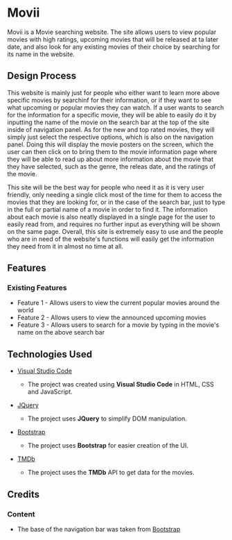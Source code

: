 # Movii

Movii is a Movie searching website. The site allows users to view popular movies with high ratings, upcoming movies that will be released at ta later date, and also look for any existing movies of their choice by searching for its name in the website.
 
## Design Process

This website is mainly just for people who either want to learn more above specific movies by searchinf for their information, or if they want to see what upcoming or popular movies they can watch. If a user wants to search for the information for a specific movie, they will be able to easily do it by inputting the name of the movie on the search bar at the top of the site inside of navigation panel. As for the new and top rated movies, they will simply just select the respective options, which is also on the navigation panel. Doing this will display the movie posters on the screen, which the user can then click on to bring them to the movie information page where they will be able to read up about more information about the movie that they have selected, such as the genre, the releas date, and the ratings of the movie.

This site will be the best way for people who need it as it is very user friendly, only needing a single click most of the time for them to access the movies that they are looking for, or in the case of the search bar, just to type in the full or partial name of a movie in order to find it. The information about each movie is also neatly displayed in a single page for the user to easily read from, and requires no further input as everything will be shown on the same page. Overall, this site is extremely easy to use and the people who are in need of the website's functions will easily get the information they need from it in almost no time at all.

## Features
 
### Existing Features
- Feature 1 - Allows users to view the current popular movies around the world
- Feature 2 - Allows users to view the announced upcoming movies
- Feature 3 - Allows users to search for a movie by typing in the movie's name on the above search bar 

## Technologies Used

- [Visual Studio Code](https://code.visualstudio.com/)
    - The project was created using **Visual Studio Code** in HTML, CSS and JavaScript.

- [JQuery](https://jquery.com)
    - The project uses **JQuery** to simplify DOM manipulation.

- [Bootstrap](https://getbootstrap.com/)
    - The project uses **Bootstrap** for easier creation of the UI.

- [TMDb](https://api.themoviedb.org)
    - The project uses the **TMDb** API to get data for the movies.

## Credits

### Content
- The base of the navigation bar was taken from [Bootstrap](https://getbootstrap.com/docs/5.0/components/navbar/)